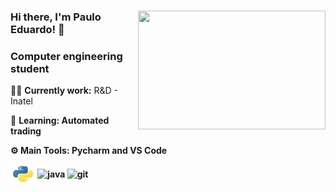 <div>
  <p> <img src="https://user-images.githubusercontent.com/68037168/129746731-4cd8b53c-c2e7-4507-bc66-896c2ac8947a.gif" width="300" height="190" align="right">
  <h3> Hi there, I'm Paulo Eduardo! 🤖 </h3>
  <h3> Computer engineering student </h3>
  <p> 👨‍💻 <b>Currently work:</b> R&D - Inatel </p>
  <p> 💱 <b>Learning:<b/> Automated trading </p>
  <p> ⚙ <b>Main Tools:</b> Pycharm and VS Code </p>
  <img align="center" alt="python" height="30" width="40" src="https://raw.githubusercontent.com/devicons/devicon/master/icons/python/python-original.svg">
  <img align="center" alt="java" height="30" width="40" src="https://www.flaticon.com/svg/static/icons/svg/226/226777.svg">
  <img align="center" alt="git" height="30" width="40" src="https://www.vectorlogo.zone/logos/git-scm/git-scm-icon.svg">
</p>
  
</div> 
 
